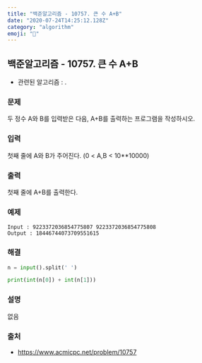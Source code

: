```yaml
---
title: "백준알고리즘 - 10757. 큰 수 A+B"
date: "2020-07-24T14:25:12.128Z"
category: "algorithm"
emoji: "🤠"
---
```


## 백준알고리즘 - 10757. 큰 수 A+B

- 관련된 알고리즘 : .

### 문제

두 정수 A와 B를 입력받은 다음, A+B를 출력하는 프로그램을 작성하시오.

### 입력

첫째 줄에 A와 B가 주어진다. (0 < A,B < 10**10000)

### 출력

첫째 줄에 A+B를 출력한다.

### 예제

```
Input : 9223372036854775807 9223372036854775808
Output : 18446744073709551615
```

### 해결

```python
n = input().split(' ')

print(int(n[0]) + int(n[1]))
```

### 설명

없음

### 출처

- https://www.acmicpc.net/problem/10757
